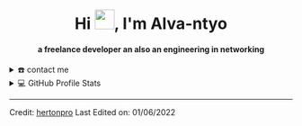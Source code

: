 <div align="center">
<h1 align="center">Hi <img width="35" src="https://github.com/hertonpro/hertonpro/blob/main/resources/img/waving.gif">, I'm Alva-ntyo</h1>
<h4 align="center">a freelance developer an also an engineering in networking</h4>
</div>


<details>
  <summary>☎️ contact me</summary>
<div>
  <samp>
    <h2 align="center">😎 you can reach me by:</h2>
    <p align="center">
      <br/>
      <a href="https://www.linkedin.com/in/alva-ntyo-mihigo-b72b22111" target="blank"><img align="center"
         src="https://img.shields.io/badge/linkedin-%231DA1F2.svg?style=for-the-badge&logo=linkedin&logoColor=white"
         alt="azzar" height="30"/></a>
      <a href="https://web.facebook.com/herton.pro" target="blank"><img align="center"
         src="https://img.shields.io/badge/facebook-4267B2.svg?style=for-the-badge&logo=facebook&logoColor=white"
         alt="azzar" height="30"/></a>
      <a href="https://mailto:alvantyomihigo@gmail.com" target="blank"><img align="center"
         src="https://img.shields.io/badge/gmail-EA4335.svg?style=for-the-badge&logo=gmail&logoColor=white"
         alt="azzar" height="30"/></a>
    </p>
  <p align="center">
      <a href="https://wa.me/+253851733108" target="blank"><img align="center"
         src="https://img.shields.io/badge/whatsapp-4B7F1.svg?style=for-the-badge&logo=whatsapp&logoColor=white"
         alt="azzar" height="30"/></a>
      <a href="https://twitter.com/herton_pro" target="blank"><img align="center"
         src="https://img.shields.io/badge/twitter-1DA1F2.svg?style=for-the-badge&logo=twitter&logoColor=white"
         alt="azzar" height="30"/></a>
      <br>
    </p>
  </samp>
</div>
</details>


<details> 
  <summary>💻 GitHub Profile Stats</summary>
  <div>
    <h2 align="center"> 📊 Github stats </h2>
      <br/>
        <p align="center">
          <a href="https://github.com/hertonpro/">
          <img src="https://github-readme-stats.vercel.app/api/top-langs/?username=hertonpro&langs_count=6&theme=gruvbox&layout=compact&hide_border=true" alt="hertonpro :: Top Langs" /></a>
        </p>
        <p align="center">
          <a href="https://github.com/hertonpro/">
          <img width="49.5%" src="https://github-readme-stats.vercel.app/api?username=hertonpro&show_icons=true&theme=gruvbox&hide_border=true" />
          <img width="49.5%" src="https://github-readme-streak-stats.herokuapp.com/?user=hertonpro&theme=gruvbox&hide_border=true" />
          </a>
       </p>
     <br>
  </div>    
</details>

------
Credit: [hertonpro](https://github.com/hertonpro)
Last Edited on: 01/06/2022

